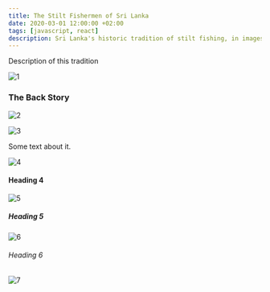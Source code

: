 ```yaml
---
title: The Stilt Fishermen of Sri Lanka
date: 2020-03-01 12:00:00 +02:00
tags: [javascript, react]
description: Sri Lanka's historic tradition of stilt fishing, in images
---
```


Description of this tradition

![1](assets/img/portfolio/[2018-03-01]-Sri_Lanka/Stilt%20Fishermen/Sri%20Lanka_748_PS.jpg)

### The Back Story

![2](assets/img/portfolio/[2018-03-01]-Sri_Lanka/Stilt%20Fishermen/Sri%20Lanka_781_PS.jpg)

![3](assets/img/portfolio/[2018-03-01]-Sri_Lanka/Stilt%20Fishermen/Sri%20Lanka_784_PS.jpg)

Some text about it.

![4](assets/img/portfolio/[2018-03-01]-Sri_Lanka/Stilt%20Fishermen/Sri%20Lanka_800_PS.jpg)

#### Heading 4

![5](assets/img/portfolio/[2018-03-01]-Sri_Lanka/Stilt%20Fishermen/Sri%20Lanka_801_PS.jpg)

##### Heading 5

![6](assets/img/portfolio/[2018-03-01]-Sri_Lanka/Stilt%20Fishermen/Sri%20Lanka_807_PS.jpg)

###### Heading 6

![7](assets/img/portfolio/[2018-03-01]-Sri_Lanka/Stilt%20Fishermen/Sri_Lanka_900_PS.jpg)